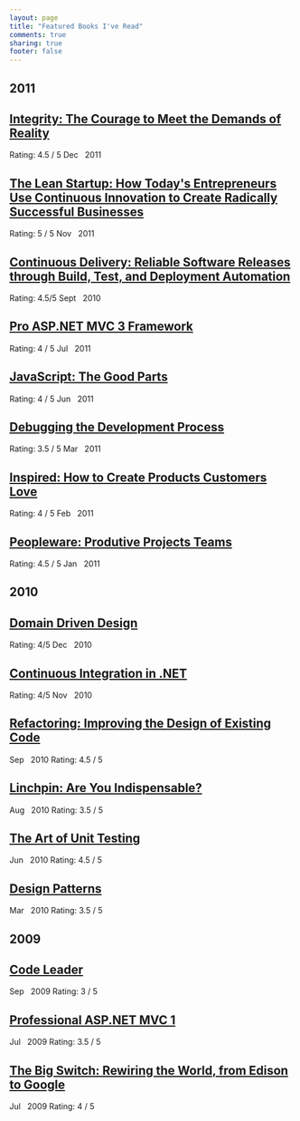 ```yaml
---
layout: page
title: "Featured Books I've Read"
comments: true
sharing: true
footer: false
---
```


<div id="blog-archives">
	<h2>2011</h2>
	<article>
  		<h1><a href="http://www.amazon.com/Integrity-Courage-Meet-Demands-Reality/dp/006084969X/" target="_blank">Integrity: The Courage to Meet the Demands of Reality</a></h1>
		<rating>Rating: 4.5 / 5</rating>
		<time datetime="2011-12-01T00:00:00-00:00" pubdate><span class='month'>Dec</span> <span class='day'>&nbsp;</span> <span class='year'>2011</span></time>
	</article>
	<article>
  		<h1><a href="http://www.amazon.com/Lean-Startup-Entrepreneurs-Continuous-Innovation/dp/0307887898/" target="_blank"><strong>The Lean Startup: How Today's Entrepreneurs Use Continuous Innovation to Create Radically Successful Businesses</strong></a></h1>
		<rating>Rating: 5 / 5</rating>
		<time datetime="2011-11-01T00:00:00-00:00" pubdate><span class='month'>Nov</span> <span class='day'>&nbsp;</span> <span class='year'>2011</span></time>
	</article>
	<article>
		<h1><a href="http://www.amazon.com/Continuous-Delivery-Deployment-Automation-Addison-Wesley/dp/0321601912" target="_blank"><strong>Continuous Delivery: Reliable Software Releases through Build, Test, and Deployment Automation</strong></a></h1>
		<rating>Rating: 4.5/5</rating>
		<time datetime="2011-09-01T00:00:00-00:00" pubdate><span class='month'>Sept</span> <span class='day'>&nbsp;</span> <span class='year'>2010</span></time>
	</article>
	<article>
  		<h1><a href="http://www.amazon.com/gp/product/1430234040/" target="_blank">Pro ASP.NET MVC 3 Framework</a></h1>
		<rating>Rating: 4 / 5</rating>
		<time datetime="2011-07-01T00:00:00-00:00" pubdate><span class='month'>Jul</span> <span class='day'>&nbsp;</span> <span class='year'>2011</span></time>
	</article>
	<article>
  		<h1><a href="https://www.amazon.com/gp/product/B0026OR2ZY/" target="_blank">JavaScript: The Good Parts</a></h1>
		<rating>Rating: 4 / 5</rating>
		<time datetime="2011-06-01T00:00:00-00:00" pubdate><span class='month'>Jun</span> <span class='day'>&nbsp;</span> <span class='year'>2011</span></time>
	</article>
	<article>
  		<h1><a href="http://www.amazon.com/Debugging-Development-Process-Practical-Strategies/dp/B00005R08G/" target="_blank">Debugging the Development Process</a></h1>
		<rating>Rating: 3.5 / 5</rating>
		<time datetime="2011-03-01T00:00:00-00:00" pubdate><span class='month'>Mar</span> <span class='day'>&nbsp;</span> <span class='year'>2011</span></time>
	</article>
	<article>
  		<h1><a href="http://www.amazon.com/gp/product/B001AQ95UY/" target="_blank">Inspired: How to Create Products Customers Love</a></h1>
		<rating>Rating: 4 / 5</rating>
		<time datetime="2011-02-01T00:00:00-00:00" pubdate><span class='month'>Feb</span> <span class='day'>&nbsp;</span> <span class='year'>2011</span></time>
	</article>
	<article>
  		<h1><a href="http://www.amazon.com/Peopleware-Productive-Projects-Teams-Second/dp/0932633439" target="_blank"><strong>Peopleware: Produtive Projects Teams</strong></a></h1>
		<rating>Rating: 4.5 / 5</rating>
		<time datetime="2011-01-01T00:00:00-00:00" pubdate><span class='month'>Jan</span> <span class='day'>&nbsp;</span> <span class='year'>2011</span></time>
	</article>
	<h2>2010</h2>
	<article>
		<h1><a href="http://www.amazon.com/Domain-Driven-Design-Tackling-Complexity-Software/dp/0321125215/" target="_blank"><strong>Domain Driven Design</strong></a></h1>
		<rating>Rating: 4/5</rating>
		<time datetime="2010-12-01T00:00:00-00:00" pubdate><span class='month'>Dec</span> <span class='day'>&nbsp;</span> <span class='year'>2010</span></time>
	</article>
	<article>
		<h1><a href="http://www.amazon.com/Continuous-Integration-NET-Marcin-Kawalerowicz/dp/1935182552/">Continuous Integration in .NET</a></h1>
		<rating>Rating: 4/5</rating>
		<time datetime="2011-10-01T00:00:00-00:00" pubdate><span class='month'>Nov</span> <span class='day'>&nbsp;</span> <span class='year'>2010</span></time>
	</article>
  	<article>
		<h1><a href="http://www.amazon.com/Refactoring-Improving-Design-Existing-Code/dp/0201485672/" target="_blank">Refactoring: Improving the Design of Existing Code</a></h1>
		<time datetime="2010-09-01T00:00:00-00:00" pubdate><span class='month'>Sep</span> <span class='day'>&nbsp;</span> <span class='year'>2010</span></time>
		<rating>Rating: 4.5 / 5</rating>
	</article>
	<article>
		<h1><a href="http://www.amazon.com/Linchpin-Are-Indispensable-Seth-Godin/dp/1591843162/" target="_blank">Linchpin: Are You Indispensable?</a></h1>
		<time datetime="2010-08-01T00:00:00-00:00" pubdate><span class='month'>Aug</span> <span class='day'>&nbsp;</span> <span class='year'>2010</span></time>
		<rating>Rating: 3.5 / 5</rating>
	</article>
	<article>
		<h1><a href="http://www.amazon.com/gp/product/1933988274" target="_blank"><strong>The Art of Unit Testing</strong></a></h1>
		<time datetime="2010-06-01T00:00:00-00:00" pubdate><span class='month'>Jun</span> <span class='day'>&nbsp;</span> <span class='year'>2010</span></time>
		<rating>Rating: 4.5 / 5</rating>
	</article>
	<article>
		<h1><a href="http://www.amazon.com/gp/product/1598220314" target="_blank">Design Patterns</a></h1>
		<time datetime="2010-03-01T00:00:00-00:00" pubdate><span class='month'>Mar</span> <span class='day'>&nbsp;</span> <span class='year'>2010</span></time>
		<rating>Rating: 3.5 / 5</rating>
	</article>
	<h2>2009</h2>
	<article>
		<h1><a href="http://www.amazon.com/gp/product/0470259248/" target="_blank">Code Leader</a></h1>
		<time datetime="2009-09-01T00:00:00-00:00" pubdate><span class='month'>Sep</span> <span class='day'>&nbsp;</span> <span class='year'>2009</span></time>
		<rating>Rating: 3 / 5</rating>
	</article>
	<article>
		<h1><a href="http://www.amazon.com/gp/product/0470384611" target="_blank">Professional ASP.NET MVC 1</a></h1>
		<time datetime="2009-07-01T00:00:00-00:00" pubdate><span class='month'>Jul</span> <span class='day'>&nbsp;</span> <span class='year'>2009</span></time>
		<rating>Rating: 3.5 / 5</rating>
	</article>
	<article>
		<h1><a href="http://www.amazon.com/gp/product/0393333949/" target="_blank">The Big Switch: Rewiring the World, from Edison to Google</a></h1>
		<time datetime="2009-07-01T00:00:00-00:00" pubdate><span class='month'>Jul</span> <span class='day'>&nbsp;</span> <span class='year'>2009</span></time>
		<rating>Rating: 4 / 5</rating>
	</article>
</div>
